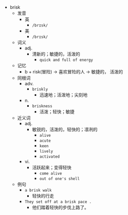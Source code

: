 - brisk
  - 发音
    - 英
      - `/brɪsk/`
    - 美
      - `/brɪsk/`
  - 词义
    - adj.
      - 清新的；敏捷的，活泼的
        - `quick and full of energy`
  - 记忆
    - b + risk(冒险) → 喜欢冒险的人 → 敏捷的， 活泼的
  - 同根词
    - adv.
      - `briskly`
        - 迅速地；活泼地；尖刻地
    - n.
      - `briskness`
        - 活泼；轻快；敏捷
  - 近义词
    - adj.
      - 敏锐的，活泼的，轻快的；凛冽的
        - `alive`
        - `acute`
        - `keen`
        - `lively`
        - `activated`
    - vi.
      - 活跃起来；变得轻快
        - `come alive`
        - `out of one's shell`
  - 例句
    - `a brisk walk`
      - 轻快的行走
    - `They set off at a brisk pace .`
      - 他们踏着轻快的步伐上路了。

